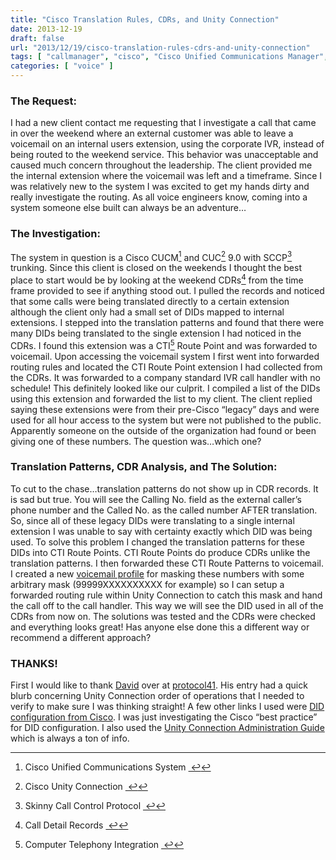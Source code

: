 ```yaml
---
title: "Cisco Translation Rules, CDRs, and Unity Connection"
date: 2013-12-19
draft: false
url: "2013/12/19/cisco-translation-rules-cdrs-and-unity-connection"
tags: [ "callmanager", "cisco", "Cisco Unified Communications Manager", "troubleshooting", "Unity Connection", "voice", "voip" ]
categories: [ "voice" ]
---
```


### The Request:

I had a new client contact me requesting that I investigate a call that came in over the weekend where an external customer was able to leave a voicemail on an internal users extension, using the corporate IVR, instead of being routed to the weekend service. This behavior was unacceptable and caused much concern throughout the leadership. The client provided me the internal extension where the voicemail was left and a timeframe. Since I was relatively new to the system I was excited to get my hands dirty and really investigate the routing. As all voice engineers know, coming into a system someone else built can always be an adventure…

<!--more-->

### The Investigation:

The system in question is a Cisco CUCM[^1] and CUC[^2] 9.0 with SCCP[^3] trunking. Since this client is closed on the weekends I thought the best place to start would be by looking at the weekend CDRs[^4] from the time frame provided to see if anything stood out. I pulled the records and noticed that some calls were being translated directly to a certain extension although the client only had a small set of DIDs mapped to internal extensions. I stepped into the translation patterns and found that there were many DIDs being translated to the single extension I had noticed in the CDRs. I found this extension was a CTI[^5] Route Point and was forwarded to voicemail. Upon accessing the voicemail system I first went into forwarded routing rules and located the CTI Route Point extension I had collected from the CDRs. It was forwarded to a company standard IVR call handler with no schedule! This definitely looked like our culprit. I compiled a list of the DIDs using this extension and forwarded the list to my client. The client replied saying these extensions were from their pre-Cisco “legacy” days and were used for all hour access to the system but were not published to the public. Apparently someone on the outside of the organization had found or been giving one of these numbers. The question was…which one?

### Translation Patterns, CDR Analysis, and The Solution:

To cut to the chase…translation patterns do not show up in CDR records. It is sad but true. You will see the Calling No. field as the external caller’s phone number and the Called No. as the called number AFTER translation. So, since all of these legacy DIDs were translating to a single internal extension I was unable to say with certainty exactly which DID was being used. To solve this problem I changed the translation patterns for these DIDs into CTI Route Points. CTI Route Points do produce CDRs unlike the translation patterns. I then forwarded these CTI Route Patterns to voicemail. I created a new [voicemail profile](http://www.cisco.com/en/US/docs/voice_ip_comm/cucm/admin/7_1_2/ccmcfg/b05vmprf.html) for masking these numbers with some arbitrary mask (99999XXXXXXXXXX for example) so I can setup a forwarded routing rule within Unity Connection to catch this mask and hand the call off to the call handler. This way we will see the DID used in all of the CDRs from now on. The solutions was tested and the CDRs were checked and everything looks great! Has anyone else done this a different way or recommend a different approach?

### THANKS!

First I would like to thank [David](http://protocol41.wordpress.com/about/) over at [protocol41](http://protocol41.wordpress.com/2013/04/23/call-routing-rules/). His entry had a quick blurb concerning Unity Connection order of operations that I needed to verify to make sure I was thinking straight! A few other links I used were [DID configuration from Cisco](http://www.cisco.com/en/US/tech/tk652/tk653/technologies_tech_note09186a00801c43f6.shtml). I was just investigating the Cisco “best practice” for DID configuration. I also used the [Unity Connection Administration Guide](http://www.cisco.com/en/US/docs/voice_ip_comm/connection/9x/administration/guide/9xcucsag090.pdf) which is always a ton of info.


[^1]: Cisco Unified Communications System [ ↩](1 "return to article")
[^2]: Cisco Unity Connection [ ↩](2 "return to article")
[^3]: Skinny Call Control Protocol [ ↩](3 "return to article")
[^4]: Call Detail Records [ ↩](4 "return to article")
[^5]: Computer Telephony Integration [ ↩](5 "return to article")